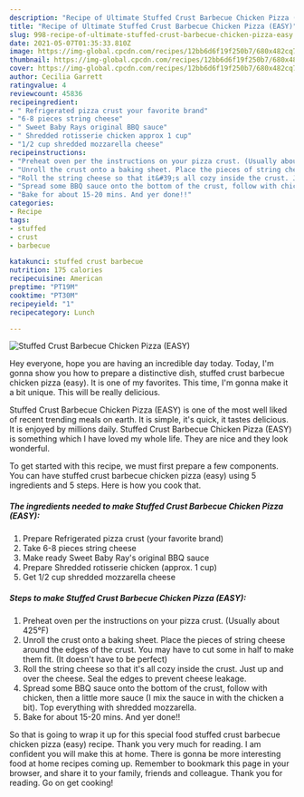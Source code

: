 ```yaml
---
description: "Recipe of Ultimate Stuffed Crust Barbecue Chicken Pizza (EASY)"
title: "Recipe of Ultimate Stuffed Crust Barbecue Chicken Pizza (EASY)"
slug: 998-recipe-of-ultimate-stuffed-crust-barbecue-chicken-pizza-easy
date: 2021-05-07T01:35:33.810Z
image: https://img-global.cpcdn.com/recipes/12bb6d6f19f250b7/680x482cq70/stuffed-crust-barbecue-chicken-pizza-easy-recipe-main-photo.jpg
thumbnail: https://img-global.cpcdn.com/recipes/12bb6d6f19f250b7/680x482cq70/stuffed-crust-barbecue-chicken-pizza-easy-recipe-main-photo.jpg
cover: https://img-global.cpcdn.com/recipes/12bb6d6f19f250b7/680x482cq70/stuffed-crust-barbecue-chicken-pizza-easy-recipe-main-photo.jpg
author: Cecilia Garrett
ratingvalue: 4
reviewcount: 45836
recipeingredient:
- " Refrigerated pizza crust your favorite brand"
- "6-8 pieces string cheese"
- " Sweet Baby Rays original BBQ sauce"
- " Shredded rotisserie chicken approx 1 cup"
- "1/2 cup shredded mozzarella cheese"
recipeinstructions:
- "Preheat oven per the instructions on your pizza crust. (Usually about 425°F)"
- "Unroll the crust onto a baking sheet. Place the pieces of string cheese around the edges of the crust. You may have to cut some in half to make them fit. (It doesn&#39;t have to be perfect)"
- "Roll the string cheese so that it&#39;s all cozy inside the crust. Just up and over the cheese. Seal the edges to prevent cheese leakage."
- "Spread some BBQ sauce onto the bottom of the crust, follow with chicken, then a little more sauce (I mix the sauce in with the chicken a bit). Top everything with shredded mozzarella."
- "Bake for about 15-20 mins. And yer done!!"
categories:
- Recipe
tags:
- stuffed
- crust
- barbecue

katakunci: stuffed crust barbecue 
nutrition: 175 calories
recipecuisine: American
preptime: "PT19M"
cooktime: "PT30M"
recipeyield: "1"
recipecategory: Lunch

---
```



![Stuffed Crust Barbecue Chicken Pizza (EASY)](https://img-global.cpcdn.com/recipes/12bb6d6f19f250b7/680x482cq70/stuffed-crust-barbecue-chicken-pizza-easy-recipe-main-photo.jpg)

Hey everyone, hope you are having an incredible day today. Today, I'm gonna show you how to prepare a distinctive dish, stuffed crust barbecue chicken pizza (easy). It is one of my favorites. This time, I'm gonna make it a bit unique. This will be really delicious.



Stuffed Crust Barbecue Chicken Pizza (EASY) is one of the most well liked of recent trending meals on earth. It is simple, it's quick, it tastes delicious. It is enjoyed by millions daily. Stuffed Crust Barbecue Chicken Pizza (EASY) is something which I have loved my whole life. They are nice and they look wonderful.


To get started with this recipe, we must first prepare a few components. You can have stuffed crust barbecue chicken pizza (easy) using 5 ingredients and 5 steps. Here is how you cook that.

<!--inarticleads1-->

##### The ingredients needed to make Stuffed Crust Barbecue Chicken Pizza (EASY):

1. Prepare  Refrigerated pizza crust (your favorite brand)
1. Take 6-8 pieces string cheese
1. Make ready  Sweet Baby Ray&#39;s original BBQ sauce
1. Prepare  Shredded rotisserie chicken (approx. 1 cup)
1. Get 1/2 cup shredded mozzarella cheese




<!--inarticleads2-->

##### Steps to make Stuffed Crust Barbecue Chicken Pizza (EASY):

1. Preheat oven per the instructions on your pizza crust. (Usually about 425°F)
1. Unroll the crust onto a baking sheet. Place the pieces of string cheese around the edges of the crust. You may have to cut some in half to make them fit. (It doesn&#39;t have to be perfect)
1. Roll the string cheese so that it&#39;s all cozy inside the crust. Just up and over the cheese. Seal the edges to prevent cheese leakage.
1. Spread some BBQ sauce onto the bottom of the crust, follow with chicken, then a little more sauce (I mix the sauce in with the chicken a bit). Top everything with shredded mozzarella.
1. Bake for about 15-20 mins. And yer done!!




So that is going to wrap it up for this special food stuffed crust barbecue chicken pizza (easy) recipe. Thank you very much for reading. I am confident you will make this at home. There is gonna be more interesting food at home recipes coming up. Remember to bookmark this page in your browser, and share it to your family, friends and colleague. Thank you for reading. Go on get cooking!
